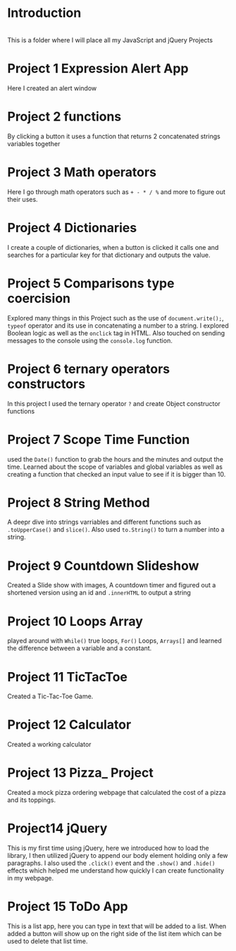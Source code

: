 # Introduction
<br />
This is a folder where I will place all my JavaScript and jQuery Projects<br>

# Project 1 Expression Alert App<br>
Here I created an alert window

# Project 2 functions<br>
By clicking a button it uses a function that returns 2 concatenated strings variables together 

# Project 3 Math operators<br>
Here I go through math operators such as ```+ - * / %``` and more to figure out their uses. 

# Project 4 Dictionaries <br>
I create a couple of dictionaries, when a button is clicked it calls one and searches for a particular key for that dictionary and outputs the value.

# Project 5 Comparisons type coercision<br>
Explored many things in this Project such as the use of ```document.write();```, ```typeof``` operator and its use in concatenating a number to a string. I explored Boolean logic as well as the ```onclick``` tag in HTML. Also touched on sending messages to the console using the ```console.log``` function.

# Project 6 ternary operators constructors<br>
In this project I used the ternary operator ```?``` and create Object constructor functions

# Project 7 Scope Time Function<br>
used the ```Date()``` function to grab the hours and the minutes and output the time. Learned about the scope of variables and global variables as well as creating a function that checked an input value to see if it is bigger than 10.

# Project 8 String Method<br>
A deepr dive into strings varriables and different functions such as ```.toUpperCase()``` and ```slice()```. Also used ```to.String()``` to turn a number into a string.

# Project 9 Countdown Slideshow<br>
Created a Slide show with images, A countdown timer and figured out a shortened version using an id and ```.innerHTML``` to output a string

# Project 10 Loops Array<br>
played around with ```While()``` true loops, ```For()``` Loops, ```Arrays[]```  and learned the difference between a variable and a constant.

# Project 11 TicTacToe<br>
Created a Tic-Tac-Toe Game.

# Project 12 Calculator<br>
Created a working calculator

# Project 13 Pizza_ Project<br>
Created a mock pizza ordering webpage that calculated the cost of a pizza and its toppings.


# Project14 jQuery<br>
This is my first time using jQuery, here we introduced how to load the library, I then utilized jQuery to append our body element holding only a few paragraphs. I also used the ```.click()``` event and the ```.show()``` and ```.hide()``` effects which helped me understand how quickly I can create functionality in my webpage.

# Project 15 ToDo App<br>
This is a list app, here you can type in text that will be added to a list. When added a button will show up on the right side of the list item which can be used to delete that list time.